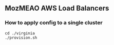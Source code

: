 ## MozMEAO AWS Load Balancers

### How to apply config to a single cluster

```shell
cd ./virginia
./provision.sh
```
